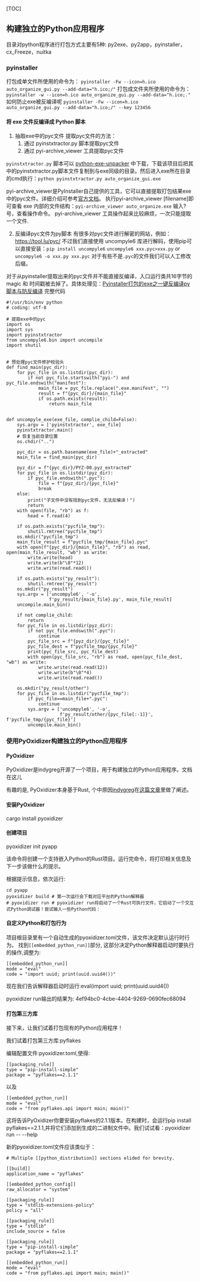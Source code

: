 [TOC]

## 构建独立的Python应用程序
目录对python程序进行打包方式主要有5种: py2exe、py2app，pyinstaller，cx_Freeze，nuitka
### pyinstaller
打包成单文件所使用的命令为：
`pyinstaller -Fw --icon=h.ico auto_organize_gui.py --add-data="h.ico;/"`
打包成文件夹所使用的命令为：
`pyinstaller -w --icon=h.ico auto_organize_gui.py --add-data="h.ico;."`
如何防止exe被反编译呢
`pyinstaller -Fw --icon=h.ico auto_organize_gui.py --add-data="h.ico;/" --key 123456`
#### 将 exe 文件反编译成 Python 脚本
1. 抽取exe中的pyc文件
提取pyc文件的方法：
    1. 通过 pyinstxtractor.py 脚本提取pyc文件
    1. 通过 pyi-archive_viewer 工具提取pyc文件

`pyinstxtractor.py` 脚本可以 [python-exe-unpacker](https://github.com/countercept/Python-exe-unpacker) 中下载，下载该项目后把其中的pyinstxtractor.py脚本文件复制到与exe同级的目录。然后进入exe所在目录的cmd执行：`python pyinstxtractor.py auto_organize_gui.exe`

pyi-archive_viewer是PyInstaller自己提供的工具，它可以直接提取打包结果exe中的pyc文件。详细介绍可参考[官方文档](https://pyinstaller.readthedocs.io/en/stable/advanced-topics.html#using-pyi-archive-viewer)。
执行pyi-archive_viewer [filename]即可查看 exe 内部的文件结构：`pyi-archive_viewer auto_organize.exe` 输入?号，查看操作命令。
pyi-archive_viewer 工具操作起来比较麻烦，一次只能提取一个文件.


2. 反编译pyc文件为py脚本
有很多对pyc文件进行解密的网站，例如：https://tool.lu/pyc/
不过我们直接使用 uncompyle6 库进行解码，使用pip可以直接安装：`pip install uncompyle6`
`uncompyle6 xxx.pyc>xxx.py` or `uncompyle6 -o xxx.py xxx.pyc`
对于有些不是`.pyc`的文件我们可以人工修改后缀。

对于从pyinstaller提取出来的pyc文件并不能直接反编译，入口运行类共16字节的 magic 和 时间戳被去掉了。具体处理见：[Pyinstaller打包的exe之一键反编译py脚本与防反编译](https://xxmdmst.blog.csdn.net/article/details/119834495)
完整代码
```
#!/usr/bin/env python
# coding: utf-8

# 提取exe中的pyc
import os
import sys
import pyinstxtractor
from uncompyle6.bin import uncompile
import shutil


# 预处理pyc文件修护校验头
def find_main(pyc_dir):
    for pyc_file in os.listdir(pyc_dir):
        if not pyc_file.startswith("pyi-") and pyc_file.endswith("manifest"):
            main_file = pyc_file.replace(".exe.manifest", "")
            result = f"{pyc_dir}/{main_file}"
            if os.path.exists(result):
                return main_file


def uncompyle_exe(exe_file, complie_child=False):
    sys.argv = ['pyinstxtractor', exe_file]
    pyinstxtractor.main()
    # 恢复当前目录位置
    os.chdir("..")

    pyc_dir = os.path.basename(exe_file)+"_extracted"
    main_file = find_main(pyc_dir)

    pyz_dir = f"{pyc_dir}/PYZ-00.pyz_extracted"
    for pyc_file in os.listdir(pyz_dir):
        if pyc_file.endswith(".pyc"):
            file = f"{pyz_dir}/{pyc_file}"
            break
    else:
        print("子文件中没有找到pyc文件，无法反编译！")
        return
    with open(file, "rb") as f:
        head = f.read(4)

    if os.path.exists("pycfile_tmp"):
        shutil.rmtree("pycfile_tmp")
    os.mkdir("pycfile_tmp")
    main_file_result = f"pycfile_tmp/{main_file}.pyc"
    with open(f"{pyc_dir}/{main_file}", "rb") as read, open(main_file_result, "wb") as write:
        write.write(head)
        write.write(b"\0"*12)
        write.write(read.read())
    
    if os.path.exists("py_result"):
        shutil.rmtree("py_result")
    os.mkdir("py_result")
    sys.argv = ['uncompyle6', '-o',
                f'py_result/{main_file}.py', main_file_result]
    uncompile.main_bin()

    if not complie_child:
        return
    for pyc_file in os.listdir(pyz_dir):
        if not pyc_file.endswith(".pyc"):
            continue
        pyc_file_src = f"{pyz_dir}/{pyc_file}"
        pyc_file_dest = f"pycfile_tmp/{pyc_file}"
        print(pyc_file_src, pyc_file_dest)
        with open(pyc_file_src, "rb") as read, open(pyc_file_dest, "wb") as write:
            write.write(read.read(12))
            write.write(b"\0"*4)
            write.write(read.read())

    os.mkdir("py_result/other")
    for pyc_file in os.listdir("pycfile_tmp"):
        if pyc_file==main_file+".pyc":
            continue
        sys.argv = ['uncompyle6', '-o',
                    f'py_result/other/{pyc_file[:-1]}', f'pycfile_tmp/{pyc_file}']
        uncompile.main_bin()
```



### 使用PyOxidizer构建独立的Python应用程序
#### PyOxidizer
PyOxidizer是indygreg开源了一个项目，用于构建独立的Python应用程序。文档在这儿

有趣的是, PyOxidizer本身基于Rust, 个中原因[indygreg](https://github.com/indygreg)在[这篇文章](https://gregoryszorc.com/blog/2019/06/24/building-standalone-python-applications-with-pyoxidizer/)里做了阐述。

#### 安装PyOxidizer
cargo install pyoxidizer

#### 创建项目
pyoxidizer init pyapp

该命令将创建一个支持嵌入Python的Rust项目。运行完命令，将打印相关信息及下一步该做什么的提示。

根据提示信息，依次运行:
```
cd pyapp
pyoxidizer build # 第一次运行会下载对应平台的Python解释器
# pyoxidizer run # pyoxidizer run将启动了一个Rust可执行文件，它启动了一个交互式Python调试器！尝试输入一些Python代码：
```

#### 自定义Python和打包行为

项目根目录里有一个自动生成的pyoxidizer.toml文件，该文件决定默认运行时行为。
找到`[[embedded_python_run]]`部分, 这部分决定Python解释器启动时要执行的操作,调整为:
```
[[embedded_python_run]]
mode = "eval"
code = "import uuid; print(uuid.uuid4())"
```

现在我们告诉解释器启动时运行:eval(import uuid; print(uuid.uuid4())

pyoxidizer run输出的结果为: 4ef94bc0-4cbe-4404-9269-0690fec68094

#### 打包第三方库
接下来，让我们试着打包现有的Python应用程序！

我们试着打包第三方库:pyflakes

编辑配置文件:pyoxidizer.toml,使得:

```
[[packaging_rule]]
type = "pip-install-simple"
package = "pyflakes==2.1.1"
```
以及
```
[[embedded_python_run]]
mode = "eval"
code = "from pyflakes.api import main; main()"
```

这将告诉PyOxidizer你要安装pyflakes的2.1.1版本。在构建时，会运行pip install pyflakes==2.1.1,并将它们添加到生成的二进制文件中。我们试试看：pyoxidizer run -- --help

新的pyoxidizer.toml文件应该类似于：
```
# Multiple [[python_distribution]] sections elided for brevity.

[[build]]
application_name = "pyflakes"

[[embedded_python_config]]
raw_allocator = "system"

[[packaging_rule]]
type = "stdlib-extensions-policy"
policy = "all"

[[packaging_rule]]
type = "stdlib"
include_source = false

[[packaging_rule]]
type = "pip-install-simple"
package = "pyflakes==2.1.1"

[[embedded_python_run]]
mode = "eval"
code = "from pyflakes.api import main; main()"
```